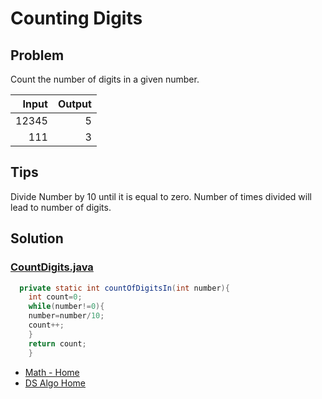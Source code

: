 # Counting Digits

## Problem

Count the number of digits in a given number.

|  Input |  Output |
|-------:|--------:|
|  12345 |       5 |
|    111 |       3 |

## Tips

Divide Number by 10 until it is equal to zero. Number of times divided will lead to
number of digits.

## Solution

### [CountDigits.java](../../src/main/java/com/math/CountDigits.java)

```java
  private static int countOfDigitsIn(int number){
    int count=0;
    while(number!=0){
    number=number/10;
    count++;
    }
    return count;
    }
```
* [Math - Home](math.md)
* [DS Algo Home](../../README.md)